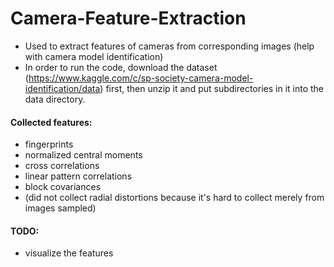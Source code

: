 # Camera-Feature-Extraction
* Used to extract features of cameras from corresponding images (help with camera model identification)<br>
* In order to run the code, download the dataset (https://www.kaggle.com/c/sp-society-camera-model-identification/data) first, then unzip it and put subdirectories in it into the data directory.

#### Collected features:
* fingerprints
* normalized central moments
* cross correlations
* linear pattern correlations
* block covariances
* (did not collect radial distortions because it's hard to collect merely from images sampled)

#### TODO:
* visualize the features
